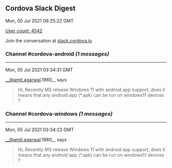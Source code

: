 ## Cordova Slack Digest
Mon, 05 Jul 2021 08:25:22 GMT

[User count: 4542](https://cordova.slack.com/)


Join the conversation at [slack.cordova.io](http://slack.cordova.io/)

### __Channel #cordova-android__ _(1 messages)_
---

Mon, 05 Jul 2021 03:34:31 GMT

__@amit.agarwal.1980__ says 
> Hi, Recently MS release Windows 11 with android app support, does it means that any android app (*.apk) can be run on windows11 devices ?
> 

### __Channel #cordova-windows__ _(1 messages)_
---

Mon, 05 Jul 2021 03:34:23 GMT

__@amit.agarwal.1980__ says 
> Hi, Recently MS release Windows 11 with android app support, does it means that any android app (*.apk) can be run on windows11 devices ?
> 
